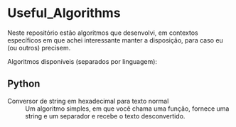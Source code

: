 # Useful_Algorithms
Neste repositório estão algoritmos que desenvolvi, em contextos específicos em que achei interessante manter a disposição, para caso eu (ou outros) precisem.

Algoritmos disponíveis (separados por linguagem):

<h2> Python </h2>
 <dl>
   <dt> Conversor de string em hexadecimal para texto normal </dt>
   <dd> 
     Um algoritmo simples, em que você chama uma função, fornece uma string e um separador e recebe o texto desconvertido. 
   </dd>
 </dl>
